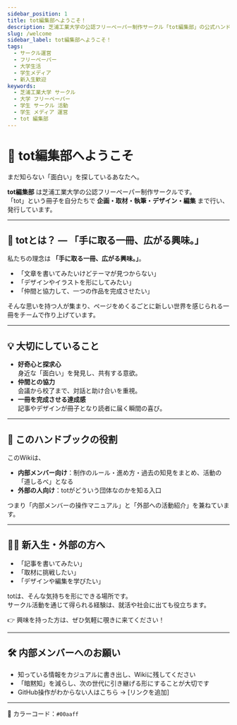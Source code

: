 ```yaml
---
sidebar_position: 1
title: tot編集部へようこそ！
description: 芝浦工業大学の公認フリーペーパー制作サークル「tot編集部」の公式ハンドブック。活動理念・進め方・文化をまとめ、内部メンバーの手引きにも新入生や他大学の参考にもなるページです。
slug: /welcome
sidebar_label: tot編集部へようこそ！
tags:
  - サークル運営
  - フリーペーパー
  - 大学生活
  - 学生メディア
  - 新入生歓迎
keywords:
  - 芝浦工業大学 サークル
  - 大学 フリーペーパー
  - 学生 サークル 活動
  - 学生 メディア 運営
  - tot 編集部
---
```


# 🎉 tot編集部へようこそ

まだ知らない「面白い」を探しているあなたへ。  

**tot編集部** は芝浦工業大学の公認フリーペーパー制作サークルです。  
「tot」という冊子を自分たちで **企画・取材・執筆・デザイン・編集** まで行い、発行しています。  

---

## 🎯 totとは？ — 「手に取る一冊、広がる興味。」

私たちの理念は **「手に取る一冊、広がる興味。」**。  

- 「文章を書いてみたいけどテーマが見つからない」  
- 「デザインやイラストを形にしてみたい」  
- 「仲間と協力して、一つの作品を完成させたい」  

そんな思いを持つ人が集まり、ページをめくるごとに新しい世界を感じられる一冊をチームで作り上げています。  

---

## 💡 大切にしていること
- **好奇心と探求心**  
  身近な「面白い」を発見し、共有する意欲。  
- **仲間との協力**  
  会議から校了まで、対話と助け合いを重視。  
- **一冊を完成させる達成感**  
  記事やデザインが冊子となり読者に届く瞬間の喜び。  

---

## 📖 このハンドブックの役割
このWikiは、  
- **内部メンバー向け**：制作のルール・進め方・過去の知見をまとめ、活動の「道しるべ」となる  
- **外部の人向け**：totがどういう団体なのかを知る入口  

つまり「内部メンバーの操作マニュアル」と「外部への活動紹介」を兼ねています。  

---

## 🙋‍♀️ 新入生・外部の方へ
- 「記事を書いてみたい」  
- 「取材に挑戦したい」  
- 「デザインや編集を学びたい」  

totは、そんな気持ちを形にできる場所です。  
サークル活動を通じて得られる経験は、就活や社会に出ても役立ちます。  

👉 興味を持った方は、ぜひ気軽に覗きに来てください！  

---

## 🛠 内部メンバーへのお願い
- 知っている情報をカジュアルに書き出し、Wikiに残してください  
- 「暗黙知」を減らし、次の世代に引き継げる形にすることが大切です  
- GitHub操作がわからない人はこちら → [リンクを追加]  

---

🎨 カラーコード：`#00aaff`
